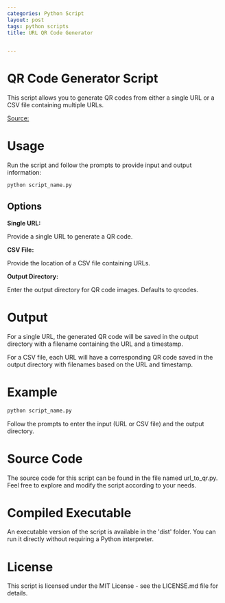 ```yaml
---
categories: Python Script
layout: post
tags: python scripts
title: URL QR Code Generator


---
```


# QR Code Generator Script

This script allows you to generate QR codes from either a single URL or a CSV file containing multiple URLs.

[Source:](https://github.com/marcmylemans/URL-QR-Code-Generator)

# Usage

Run the script and follow the prompts to provide input and output information:

```bash
python script_name.py
```

## Options

**Single URL:**

Provide a single URL to generate a QR code.

**CSV File:**

Provide the location of a CSV file containing URLs.

**Output Directory:**

Enter the output directory for QR code images. Defaults to qrcodes.

# Output

For a single URL, the generated QR code will be saved in the output directory with a filename containing the URL and a timestamp.

For a CSV file, each URL will have a corresponding QR code saved in the output directory with filenames based on the URL and timestamp.

# Example

```bash
python script_name.py
```
Follow the prompts to enter the input (URL or CSV file) and the output directory.

# Source Code
The source code for this script can be found in the file named url_to_qr.py. Feel free to explore and modify the script according to your needs.

# Compiled Executable
An executable version of the script is available in the 'dist' folder. You can run it directly without requiring a Python interpreter.

# License

This script is licensed under the MIT License - see the LICENSE.md file for details.
